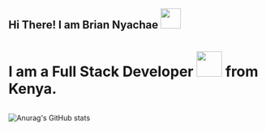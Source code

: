 ## Hi There! I am Brian Nyachae <img src="https://raw.githubusercontent.com/MartinHeinz/MartinHeinz/master/wave.gif" width="40px">
# I am a Full Stack Developer <img src="https://media.giphy.com/media/WUlplcMpOCEmTGBtBW/giphy.gif" width="50"> from Kenya.

<img src="https://komarev.com/ghpvc/?username=Bria222&style=flat-square&color=blue" alt=""/>

![Anurag's GitHub stats](https://github-readme-stats.vercel.app/api?username=Bria222&show_icons=true&theme=algolia)









